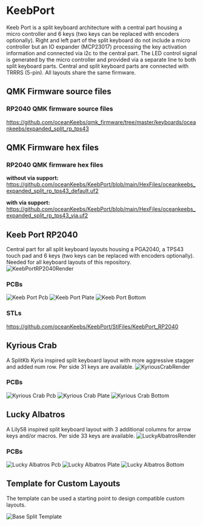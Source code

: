 # KeebPort

Keeb Port is a split keyboard architecture with a central part housing a micro controller and 6 keys (two keys can be replaced with encoders optionally). Right and left part of the split keyboard do not include a micro controller but an IO expander (MCP23017) processing the key activation information and connected via i2c to the central part. The LED control signal is generated by the micro controller and provided via a separate line to both split keyboard parts. Central and split keyboard parts are connected with TRRRS (5-pin). All layouts share the same firmware.

## QMK Firmware source files

### RP2040 QMK firmware source files

<https://github.com/oceanKeebs/qmk_firmware/tree/master/keyboards/oceankeebs/expanded_split_rp_tps43>

## QMK Firmware hex files

### RP2040 QMK firmware hex files

**without via support:**
<https://github.com/oceanKeebs/KeebPort/blob/main/HexFiles/oceankeebs_expanded_split_rp_tps43_default.uf2>

**with via support:**
<https://github.com/oceanKeebs/KeebPort/blob/main/HexFiles/oceankeebs_expanded_split_rp_tps43_via.uf2>

## Keeb Port RP2040

Central part for all split keyboard layouts housing a PGA2040, a TPS43 touch pad and 6 keys (two keys can be replaced with encoders optionally). Needed for all keyboard layouts of this repository.
![KeebPortRP2040Render](Pictures/KeebPortRP2040Render.png)

### PCBs

![Keeb Port Pcb](Pictures/KeebPortRP2040Pcb.png)
![Keeb Port Plate](Pictures/KeebPortRP2040Plate.png)
![Keeb Port Bottom](Pictures/KeebPortRP2040Bottom.png)

### STLs

<https://github.com/oceanKeebs/KeebPort/StlFiles/KeebPort_RP2040>

## Kyrious Crab

A SplitKb Kyria inspired split keyboard layout with more aggressive stagger and added num row. Per side 31 keys are available.
![KyriousCrabRender](Pictures/KyriousCrabRender.png)

### PCBs

![Kyrious Crab Pcb](Pictures/KyriousCrabPcb.png)
![Kyrious Crab Plate](Pictures/KyriousCrabPlate.png)
![Kyrious Crab Bottom](Pictures/KyriousCrabBottom.png)

## Lucky Albatros

A Lily58 inspired split keyboard layout with 3 additional columns for arrow keys and/or macros. Per side 33 keys are available.
![LuckyAlbatrosRender](Pictures/LuckyAlbatrosRender.png)

### PCBs

![Lucky Albatros Pcb](Pictures/LuckyAlbatrosPcb.png)
![Lucky Albatros Plate](Pictures/LuckyAlbatrosPlate.png)
![Lucky Albatros Bottom](Pictures/LuckyAlbatrosBottom.png)

## Template for Custom Layouts

The template can be used a starting point to design compatible custom layouts.

![Base Split Template](Pictures/BaseLayoutPcb.png)
